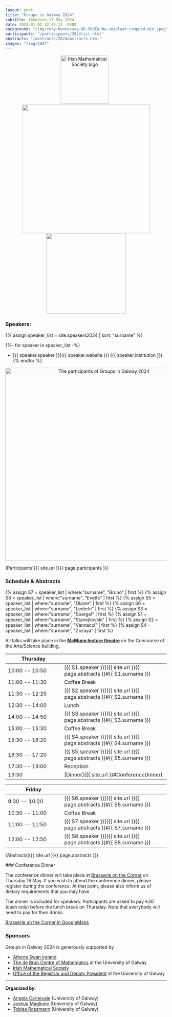```yaml
---
layout: post
title: "Groups in Galway 2024"
subtitle: 16&ndash;17 May 2024
date: 2024-01-01 12:45:13 -0400
background: "/img/rory-hennessey-UR-9hOEW-Ww-unsplash-cropped-min.jpeg"
participants: "/participants/2024list.html"
abstracts: "/abstracts/2024abstracts.html"
images: "/img/2024"
---
```


<center><p>
    <a href="https://irishmathsoc.org/"><img width="150" src="{{ page.images }}/ims-2t.png" alt="Irish Mathematical Society logo"/></a>
    &nbsp;
    <a href="https://www.universityofgalway.ie/registrar/" alt="The University of Galway logo with some text"><img width="400" src="{{ page.images }}/University_Of_Galway_Logo__Positive_Landscape_RGB.png"/></a>
    <a href="https://www.advance-he.ac.uk/equality-charters/international-charters/athena-swan-ireland" alt="The Athena Swan logo"><img width="250" src="{{ page.images }}/Athena-Swan.png"></a>
</p></center>


### Speakers: 

{% assign speaker_list = site.speakers2024 | sort: "surname" %}

{%- for speaker in speaker_list -%}
- [{{ speaker.speaker }}]({{ speaker.website }}) ({{ speaker.institution }})
{% endfor %}

<center>
<a href="{{ site.url }}{{ page.images }}/GiG24.png"><img width="600" src="{{ page.images }}/GiG24_smaller.png" alt="The participants of Groups in Galway 2024"/></a>
</center>

[Participants]({{ site.url }}{{ page.participants }})


### Schedule & Abstracts 

{% assign S7 = speaker_list | where:"surname", "Bruno" | first %}
{% assign S8 = speaker_list | where:"surname", "Evetts" | first %}
{% assign S5 = speaker_list | where:"surname", "Glazer" | first %}
{% assign S6 = speaker_list | where:"surname", "Lederle" | first %}
{% assign S3 = speaker_list | where:"surname", "Soergel" | first %}
{% assign S1 = speaker_list | where:"surname", "Stanojkovski" | first %}
{% assign S2 = speaker_list | where:"surname", "Vannacci" | first %}
{% assign S4 = speaker_list | where:"surname", "Zozaya" | first %}

All talks will take place in the **[McMunn lecture theatre](https://maps.app.goo.gl/QkTw6Jkf6PsVkbqG6)** on the Concourse of the Arts/Science building.

| <span style="display: inline-block; width:160px">Thursday</span> | <span style="display: inline-block; width:200px"></span> | 
| -------------- | --- | 
| 10:00 -- 10:50 | [{{ S1.speaker }}]({{ site.url }}{{ page.abstracts }}#{{ S1.surname }}) |
| 11:00 -- 11:30 | Coffee Break | | 
| 11:30 -- 12:20 | [{{ S2.speaker }}]({{ site.url }}{{ page.abstracts }}#{{ S2.surname }}) |
| 12:30 -- 14:00 | Lunch | | 
| 14:00 -- 14:50 | [{{ S3.speaker }}]({{ site.url }}{{ page.abstracts }}#{{ S3.surname }}) |
| 15:00 -- 15:30 | Coffee Break | | 
| 15:30 -- 16:20 | [{{ S4.speaker }}]({{ site.url }}{{ page.abstracts }}#{{ S4.surname }}) |
| 16:30 -- 17:20 | [{{ S5.speaker }}]({{ site.url }}{{ page.abstracts }}#{{ S5.surname }}) |
| 17:30 -- 19:00 | Reception | 
| 19:30 | [Dinner]({{ site.url }}#ConferenceDinner) | 

<p></p>

| <span style="display: inline-block; width:160px">Friday</span> | <span style="display: inline-block; width:200px"></span> | 
| -------------- | --- | 
| 9:30 -- 10:20 | [{{ S6.speaker }}]({{ site.url }}{{ page.abstracts }}#{{ S6.surname }}) |
| 10:30 -- 11:00 | Coffee Break | | 
| 11:00 -- 11:50 | [{{ S7.speaker }}]({{ site.url }}{{ page.abstracts }}#{{ S7.surname }}) |
| 12:00 -- 12:50 | [{{ S8.speaker }}]({{ site.url }}{{ page.abstracts }}#{{ S8.surname }}) |



[Abstracts]({{ site.url }}{{ page.abstracts }})

<span id="ConferenceDinner">
### Conference Dinner 

The conference dinner will take place at [Brasserie on the Corner](https://brasseriegalway.com/)
on Thursday 16 May. If you wish to attend the conference dinner, please
register during the conference. At that point, please also inform us of
dietary requirements that you may have.

The dinner is included for speakers. Participants are asked to pay €30 (cash
only) before the lunch break on Thursday. Note that everybody will need to pay
for their drinks.

[Brasserie on the Corner in GoogleMaps](https://maps.app.goo.gl/YWdJuV13YkCPwmDW8)

### Sponsors

Groups in Galway 2024 is generously supported by 
- [Athena Swan Ireland](https://www.advance-he.ac.uk/equality-charters/international-charters/athena-swan-ireland)
- [The de Brún Centre of Mathematics](https://www.universityofgalway.ie/researchcentres/collegeofscience/debrun-centre/) at the University of Galway
- [Irish Mathematical Society](https://irishmathsoc.org/)
- [Office of the Registrar and Deputy President](https://www.universityofgalway.ie/registrar/) at the University of Galway

---

**Organized by:**
- [Angela Carnevale](https://angelacarnevale.github.io/) (University of Galway)
- [Joshua Maglione](https://joshmaglione.com) (University of Galway)
- [Tobias Rossmann](https://torossmann.github.io/) (University of Galway)
